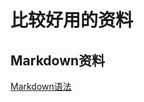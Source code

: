 # 比较好用的资料

## Markdown资料

[Markdown语法](https://kuang.netlify.app/markdown/markdown%E8%AF%AD%E6%B3%95.html)
